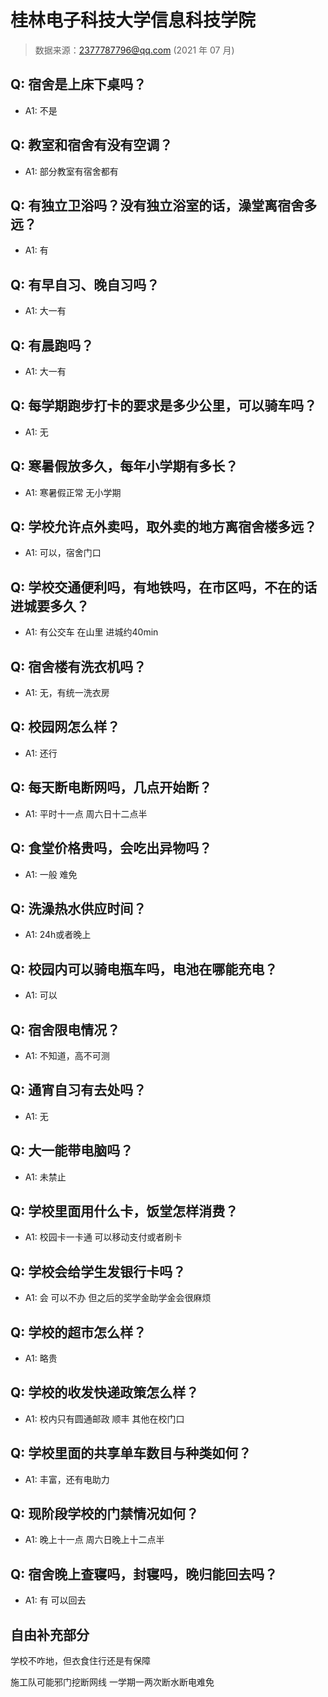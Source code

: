 # 桂林电子科技大学信息科技学院

> 数据来源：2377787796@qq.com (2021 年 07 月)

## Q: 宿舍是上床下桌吗？

- A1: 不是

## Q: 教室和宿舍有没有空调？

- A1: 部分教室有宿舍都有

## Q: 有独立卫浴吗？没有独立浴室的话，澡堂离宿舍多远？

- A1: 有

## Q: 有早自习、晚自习吗？

- A1: 大一有

## Q: 有晨跑吗？

- A1: 大一有

## Q: 每学期跑步打卡的要求是多少公里，可以骑车吗？

- A1: 无

## Q: 寒暑假放多久，每年小学期有多长？

- A1: 寒暑假正常 无小学期

## Q: 学校允许点外卖吗，取外卖的地方离宿舍楼多远？

- A1: 可以，宿舍门口

## Q: 学校交通便利吗，有地铁吗，在市区吗，不在的话进城要多久？

- A1: 有公交车 在山里 进城约40min

## Q: 宿舍楼有洗衣机吗？

- A1: 无，有统一洗衣房

## Q: 校园网怎么样？

- A1: 还行

## Q: 每天断电断网吗，几点开始断？

- A1: 平时十一点 周六日十二点半

## Q: 食堂价格贵吗，会吃出异物吗？

- A1: 一般  难免

## Q: 洗澡热水供应时间？

- A1: 24h或者晚上

## Q: 校园内可以骑电瓶车吗，电池在哪能充电？

- A1: 可以

## Q: 宿舍限电情况？

- A1: 不知道，高不可测

## Q: 通宵自习有去处吗？

- A1: 无

## Q: 大一能带电脑吗？

- A1: 未禁止

## Q: 学校里面用什么卡，饭堂怎样消费？

- A1: 校园卡一卡通 可以移动支付或者刷卡

## Q: 学校会给学生发银行卡吗？

- A1: 会 可以不办 但之后的奖学金助学金会很麻烦

## Q: 学校的超市怎么样？

- A1: 略贵

## Q: 学校的收发快递政策怎么样？

- A1: 校内只有圆通邮政 顺丰 其他在校门口

## Q: 学校里面的共享单车数目与种类如何？

- A1: 丰富，还有电助力

## Q: 现阶段学校的门禁情况如何？

- A1: 晚上十一点 周六日晚上十二点半

## Q: 宿舍晚上查寝吗，封寝吗，晚归能回去吗？

- A1: 有 可以回去

## 自由补充部分

学校不咋地，但衣食住行还是有保障

施工队可能邪门挖断网线 一学期一两次断水断电难免